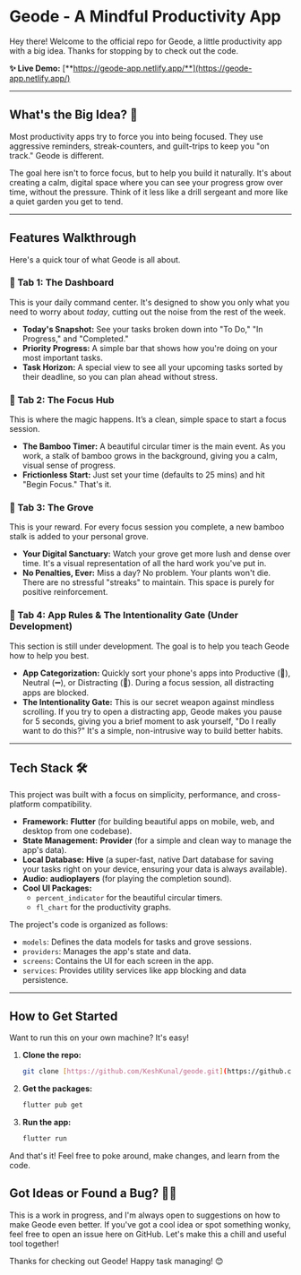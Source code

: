 # Geode - A Mindful Productivity App

Hey there! Welcome to the official repo for Geode, a little productivity app with a big idea. Thanks for stopping by to check out the code.

**✨ Live Demo:** [**https://geode-app.netlify.app/**](https://geode-app.netlify.app/)

---

## What's the Big Idea? 🤔

Most productivity apps try to force you into being focused. They use aggressive reminders, streak-counters, and guilt-trips to keep you "on track." Geode is different.

The goal here isn't to force focus, but to help you build it naturally. It's about creating a calm, digital space where you can see your progress grow over time, without the pressure. Think of it less like a drill sergeant and more like a quiet garden you get to tend.

---

## Features Walkthrough

Here's a quick tour of what Geode is all about.

### 🏡 Tab 1: The Dashboard
This is your daily command center. It's designed to show you only what you need to worry about *today*, cutting out the noise from the rest of the week.
* **Today's Snapshot:** See your tasks broken down into "To Do," "In Progress," and "Completed."
* **Priority Progress:** A simple bar that shows how you're doing on your most important tasks.
* **Task Horizon:** A special view to see all your upcoming tasks sorted by their deadline, so you can plan ahead without stress.

### 🧘 Tab 2: The Focus Hub
This is where the magic happens. It’s a clean, simple space to start a focus session.
* **The Bamboo Timer:** A beautiful circular timer is the main event. As you work, a stalk of bamboo grows in the background, giving you a calm, visual sense of progress.
* **Frictionless Start:** Just set your time (defaults to 25 mins) and hit "Begin Focus." That's it.

### 🌳 Tab 3: The Grove
This is your reward. For every focus session you complete, a new bamboo stalk is added to your personal grove.
* **Your Digital Sanctuary:** Watch your grove get more lush and dense over time. It's a visual representation of all the hard work you've put in.
* **No Penalties, Ever:** Miss a day? No problem. Your plants won't die. There are no stressful "streaks" to maintain. This space is purely for positive reinforcement.

### 🚦 Tab 4: App Rules & The Intentionality Gate (Under Development)
This section is still under development. The goal is to help you teach Geode how to help you best.
* **App Categorization:** Quickly sort your phone's apps into Productive (🌱), Neutral (➖), or Distracting (🚫). During a focus session, all distracting apps are blocked.
* **The Intentionality Gate:** This is our secret weapon against mindless scrolling. If you try to open a distracting app, Geode makes you pause for 5 seconds, giving you a brief moment to ask yourself, "Do I really want to do this?" It's a simple, non-intrusive way to build better habits.

---

## Tech Stack 🛠️

This project was built with a focus on simplicity, performance, and cross-platform compatibility.

* **Framework:** **Flutter** (for building beautiful apps on mobile, web, and desktop from one codebase).
* **State Management:** **Provider** (for a simple and clean way to manage the app's data).
* **Local Database:** **Hive** (a super-fast, native Dart database for saving your tasks right on your device, ensuring your data is always available).
* **Audio:** **audioplayers** (for playing the completion sound).
* **Cool UI Packages:**
    * `percent_indicator` for the beautiful circular timers.
    * `fl_chart` for the productivity graphs.
      
The project's code is organized as follows:
* `models`: Defines the data models for tasks and grove sessions.
* `providers`: Manages the app's state and data.
* `screens`: Contains the UI for each screen in the app.
* `services`: Provides utility services like app blocking and data persistence.

---

## How to Get Started

Want to run this on your own machine? It's easy!

1.  **Clone the repo:**
    ```bash
    git clone [https://github.com/KeshKunal/geode.git](https://github.com/KeshKunal/geode.git)
    ```

2.  **Get the packages:**
    ```bash
    flutter pub get
    ```

3.  **Run the app:**
    ```bash
    flutter run
    ```

And that's it! Feel free to poke around, make changes, and learn from the code.

## Got Ideas or Found a Bug? 🐛💡

This is a work in progress, and I'm always open to suggestions on how to make Geode even better. If you've got a cool idea or spot something wonky, feel free to open an issue here on GitHub. Let's make this a chill and useful tool together!

Thanks for checking out Geode! Happy task managing! 😊